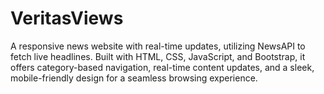 # VeritasViews
A responsive news website with real-time updates, utilizing NewsAPI to fetch live headlines. Built with HTML, CSS, JavaScript, and Bootstrap, it offers category-based navigation, real-time content updates, and a sleek, mobile-friendly design for a seamless browsing experience.
